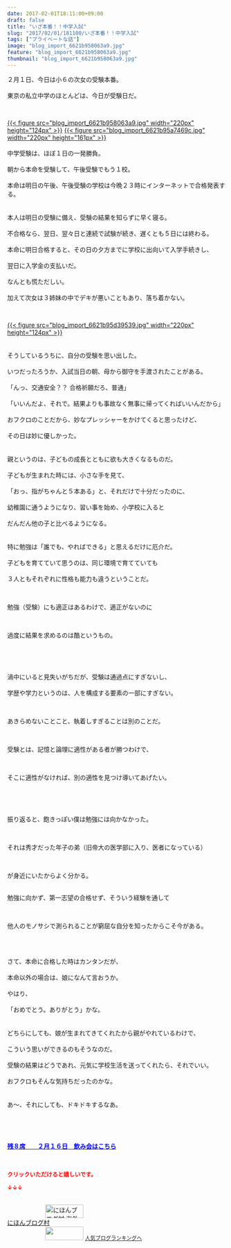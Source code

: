 ```yaml
---
date: 2017-02-01T18:11:00+09:00
draft: false
title: "いざ本番！！中学入試"
slug: "2017/02/01/181100/いざ本番！！中学入試"
tags: ["プライベートな話"]
image: "blog_import_6621b958063a9.jpg"
feature: "blog_import_6621b958063a9.jpg"
thumbnail: "blog_import_6621b958063a9.jpg"
---
```

<p>２月１日、今日は小６の次女の受験本番。<br/><br/>東京の私立中学のほとんどは、今日が受験日だ。</p><p> </p><p><a href="blog_import_6621b95919757.jpg">{{< figure src="blog_import_6621b958063a9.jpg" width="220px" height="124px" >}}</a> <a href="blog_import_6621b95b95ff1.jpg">{{< figure src="blog_import_6621b95a7469c.jpg" width="220px" height="161px" >}}</a><br/><br/>中学受験は、ほぼ１日の一発勝負。<br/><br/>朝から本命を受験して、午後受験でもう１校。<br/><br/>本命は明日の午後、午後受験の学校は今晩２３時にインターネットで合格発表する。<br/><br/><br/>本人は明日の受験に備え、受験の結果を知らずに早く寝る。<br/><br/>不合格なら、翌日、翌々日と連続で試験が続き、遅くとも５日には終わる。<br/><br/>本命に明日合格すると、その日の夕方までに学校に出向いて入学手続きし、<br/><br/>翌日に入学金の支払いだ。<br/><br/>なんとも慌ただしい。<br/><br/>加えて次女は３姉妹の中でデキが悪いこともあり、落ち着かない。</p><p> </p><p><a href="blog_import_6621b95e4cdc4.jpg">{{< figure src="blog_import_6621b95d39539.jpg" width="220px" height="124px" >}}</a><br/><br/><br/>そうしているうちに、自分の受験を思い出した。<br/><br/>いつだったろうか、入試当日の朝、母から御守を手渡されたことがある。<br/><br/>「んっ、交通安全？？ 合格祈願だろ、普通」<br/><br/>「いいんだよ、それで。結果よりも事故なく無事に帰ってくればいいんだから」<br/><br/>おフクロのことだから、妙なプレッシャーをかけてくると思ったけど、<br/><br/>その日は妙に優しかった。<br/><br/><br/>親というのは、子どもの成長とともに欲も大きくなるものだ。<br/><br/>子どもが生まれた時には、小さな手を見て、<br/><br/>「おっ、指がちゃんと５本ある」と、それだけで十分だったのに、<br/><br/>幼稚園に通うようになり、習い事を始め、小学校に入ると<br/><br/>だんだん他の子と比べるようになる。<br/><br/><br/>特に勉強は「誰でも、やればできる」と思えるだけに厄介だ。<br/><br/>子どもを育てていて思うのは、同じ環境で育てていても<br/><br/>３人ともそれぞれに性格も能力も違うということだ。</p><p> </p><p>勉強（受験）にも適正はあるわけで、適正がないのに</p><p> </p><p>過度に結果を求めるのは酷というもの。</p><p> </p><p> </p><p>渦中にいると見失いがちだが、受験は通過点にすぎないし、<br/><br/>学歴や学力というのは、人を構成する要素の一部にすぎない。</p><p> </p><p>あきらめないことこと、執着しすぎることは別のことだ。</p><p> </p><p>受験とは、記憶と論理に適性がある者が勝つわけで、</p><p> </p><p>そこに適性がなければ、別の適性を見つけ導いてあげたい。</p><p> </p><p> </p><p>振り返ると、飽きっぽい僕は勉強には向かなかった。</p><p> </p><p>それは秀才だった年子の弟（旧帝大の医学部に入り、医者になっている）</p><p> </p><p>が身近にいたからよく分かる。</p><p><br/>勉強に向かず、第一志望の合格せず、そういう経験を通して</p><p> </p><p>他人のモノサシで測られることが窮屈な自分を知ったからこそ今がある。<br/> </p><p> </p><p>さて、本命に合格した時はカンタンだが、<br/><br/>本命以外の場合は、娘になんて言おうか。<br/><br/>やはり、<br/><br/>「おめでとう。ありがとう」かな。<br/><br/><br/>どちらにしても、娘が生まれてきてくれたから親がやれているわけで、<br/><br/>こういう思いができるのもそうなのだ。<br/><br/>受験の結果はどうであれ、元気に学校生活を送ってくれたら、それでいい。<br/><br/>おフクロもそんな気持ちだったのかな。<br/><br/><br/>あ～、それにしても、ドキドキするなあ。</p><p> </p><p> </p><p><a href="entry-12242087718.html" target="_blank"><span style="text-decoration: underline;"><span style="font-weight: bold;"><span style="color: rgb(0, 0, 255);">残８席　　２月１６日　飲み会はこちら</span></span></span></a></p><p> </p><p><font color="#ff0000" size="2"><strong>クリックいただけると嬉しいです。</strong></font></p><p><font color="#ff0000" size="2"><strong>↓↓↓</strong></font></p><p><br/><a href="ranking.html?p_cid=01260127" target="_blank"><img alt="にほんブログ村 海外生活ブログ バリ島情報へ" border="0" height="31" src="data:image/svg+xml;charset=utf-8,%3Csvg%20xmlns%3D%22http%3A%2F%2Fwww.w3.org%2F2000%2Fsvg%22%20title%3D%22Placeholder%20for%20Images%22%20role%3D%22presentation%22%20viewBox%3D%220%200%2088%2031%22%20%2F%3E" width="88" data-src="https://img-proxy.blog-video.jp/images?url=http%3A%2F%2Foverseas.blogmura.com%2Fbali%2Fimg%2Fbali88_31.gif" style="aspect-ratio: auto 88 / 31;"/><noscript><img alt="にほんブログ村 海外生活ブログ バリ島情報へ" border="0" height="31" src="https://img-proxy.blog-video.jp/images?url=http%3A%2F%2Foverseas.blogmura.com%2Fbali%2Fimg%2Fbali88_31.gif" width="88"></noscript></a><br/><a href="ranking.html?p_cid=01260127" target="_blank">にほんブログ村</a><br/><a href="link.php?1804582" title="人気ブログランキングへ"><img border="0" height="31" src="data:image/svg+xml;charset=utf-8,%3Csvg%20xmlns%3D%22http%3A%2F%2Fwww.w3.org%2F2000%2Fsvg%22%20title%3D%22Placeholder%20for%20Images%22%20role%3D%22presentation%22%20viewBox%3D%220%200%2088%2031%22%20%2F%3E" width="88" data-src="https://blog.with2.net/img/banner/banner_22.gif" style="aspect-ratio: auto 88 / 31;"/><noscript><img border="0" height="31" src="https://blog.with2.net/img/banner/banner_22.gif" width="88"></noscript></a> <a href="link.php?1804582" style="font-size: 12px;">人気ブログランキングへ</a></p>

